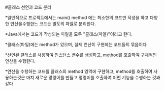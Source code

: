 #클래스 선언과 코드 분리

*일반적으로 프로젝트에서는 main() method 에는 최소한의 코드만 작성을 하고 
다양한 연산을수행한느 코드는 별도의 파일로 분리한다.

*Java에서는 코드가 작성되는 파일을 모두 "클래스(파일)"이라고 한다.

*클래스(파일)에는 method가 있으며, 실제 연산이 구현되는 코드들의 묶음이다

*선언된 클래스를 사용하여 인스턴스 변수를 생성하고, method를 호출하여 구체적인 연산을 수행한다.

*연산을 수행하는 코드를 클래스의 method 영역에 구현하고, method를 호출하여 사용하는것은
마치 새로운 명령어를 만들고 명령어를 호출하여 어떤 기능을 수행하는 것과 같다
